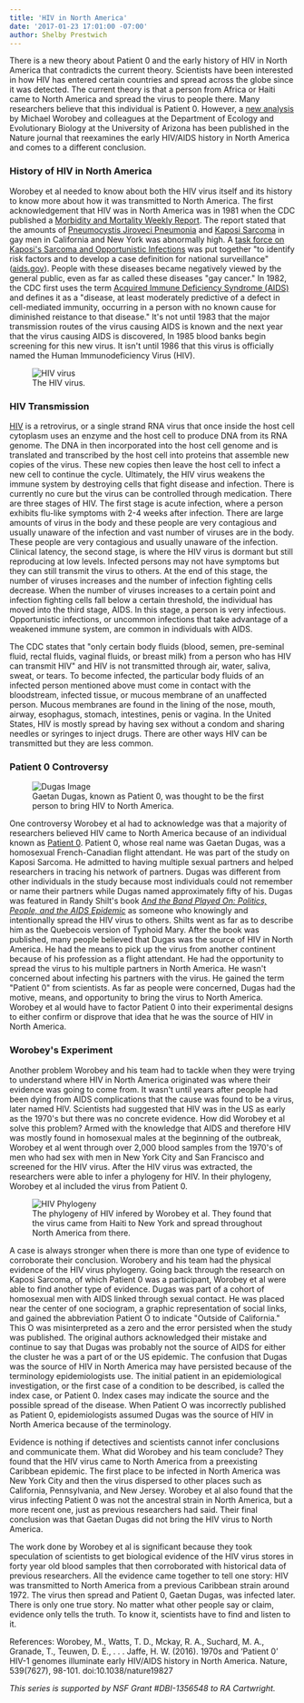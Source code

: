 ```yaml
---
title: 'HIV in North America'
date: '2017-01-23 17:01:00 -07:00'
author: Shelby Prestwich
---
```


There is a new theory about Patient 0 and the early history of HIV in North America that contradicts the current theory.  Scientists have been interested in how HIV has entered certain countries and spread across the globe since it was detected. The current theory is that a person from Africa or Haiti came to North America and spread the virus to people there. Many researchers believe that this individual is Patient 0. However, a [new analysis](http://www.nature.com/nature/journal/v539/n7627/full/nature19827.html) by Michael Worobey and colleagues at the Department of Ecology and Evolutionary Biology at the University of Arizona has been published in the Nature journal that reexamines the early HIV/AIDS history in North America and comes to a different conclusion.

### History of HIV in North America ###

Worobey et al needed to know about both the HIV virus itself and its history to know more about how it was transmitted to North America.  The first acknowledgement that HIV was in North America was in 1981 when the CDC published a [Morbidity and Mortality Weekly Report](https://www.cdc.gov/mmwr/preview/mmwrhtml/june_5.htm).  The report stated that the amounts of [Pneumocystis Jiroveci Pneumonia](https://en.wikipedia.org/wiki/Pneumocystis_pneumonia) and [Kaposi Sarcoma](https://en.wikipedia.org/wiki/Kaposi%27s_sarcoma) in gay men in California and New York was abnormally high.  A [task force on Kaposi's Sarcoma and Opportunistic Infections](https://history.nih.gov/nihinownwords/docs/curran1_02.html) was put together "to identify risk factors and to develop a case definition for national surveillance" ([aids.gov](https://www.aids.gov/hiv-aids-basics/hiv-aids-101/aids-timeline/)).  People with these diseases became negatively viewed by the general public, even as far as called these diseases "gay cancer."  In 1982, the CDC first uses the term [Acquired Immune Deficiency Syndrome (AIDS)](https://www.cdc.gov/hiv/default.html/) and defines it as a "disease, at least moderately predictive of a defect in cell-mediated immunity, occurring in a person with no known cause for diminished reistance to that disease."  It's not until 1983 that the major transmission routes of the virus causing AIDS is known and the next year that the virus causing AIDS is discovered,  In 1985 blood banks begin screening for this new virus.  It isn't until 1986 that this virus is officially named the Human Immunodeficiency Virus (HIV).

<!--more-->

<figure>
<img src="{{ site.baseurl }}/uploads/2016/HIV virus image.png" alt="HIV virus"/>
<figcaption>
The HIV virus.
</figcaption>
</figure>

### HIV Transmission ###

[HIV](https://www.cdc.gov/hiv/default.html/) is a retrovirus, or a single strand RNA virus that once inside the host cell cytoplasm uses an enzyme and the host cell to produce DNA from its RNA genome.  The DNA in then incorporated into the host cell genome and is translated and transcribed by the host cell into proteins that assemble new copies of the virus.  These new copies then leave the host cell to infect a new cell to continue the cycle.  Ultimately, the HIV virus weakens the immune system by destroying cells that fight disease and infection.  There is currently no cure but the virus can be controlled through medication.  There are three stages of HIV.  The first stage is acute infection, where a person exhibits flu-like symptoms with 2-4 weeks after infection.  There are large amounts of virus in the body and these people are very contagious and usually unaware of the infection and vast number of viruses are in the body.  These people are very contagious and usually unaware of the infection.  Clinical latency, the second stage, is where the HIV virus is dormant but still reproducing at low levels.  Infected persons may not have symptoms but they can still transmit the virus to others.  At the end of this stage, the number of viruses increases and the number of infection fighting cells decrease.  When the number of viruses increases to a certain point and infection fighting cells fall below a certain threshold, the individual has moved into the third stage, AIDS.  In this stage, a person is very infectious.  Opportunistic  infections, or uncommon infections that take advantage of a weakened immune system, are common in individuals with AIDS.

The CDC states that "only certain body fluids (blood, semen, pre-seminal fluid, rectal fluids, vaginal fluids, or breast milk) from a person who has HIV can transmit HIV" and HIV is not transmitted through air, water, saliva, sweat, or tears.  To become infected, the particular body fluids of an infected person mentioned above must come in contact with the bloodstream, infected tissue, or mucous membrane of an unaffected person.  Mucous membranes are found in the lining of the nose, mouth, airway, esophagus, stomach, intestines, penis or vagina.  In the United States, HIV is mostly spread by having sex without a condom and sharing needles or syringes to inject drugs.  There are other ways HIV can be transmitted but they are less common.

### Patient 0 Controversy ###

<figure>
<img src="{{ site.baseurl }}/uploads/2016/dugas picture.png" alt="Dugas Image"/>
<figcaption>
Gaetan Dugas, known as Patient 0, was thought to be the first person to bring HIV to North America.
</figcaption>
</figure>

One controversy Worobey et al had to acknowledge was that a majority of researchers believed HIV came to North America because of an individual known as [Patient 0](https://en.wikipedia.org/wiki/Ga%C3%ABtan_Dugas). Patient 0, whose real name was Gaetan Dugas, was a homosexual French-Canadian flight attendant.  He was part of the study on Kaposi Sarcoma.  He admitted to having multiple sexual partners and helped researchers in tracing his network of partners.  Dugas was different from other individuals in the study because most individuals could not remember or name their partners while Dugas named approximately fifty of his.  Dugas was featured in Randy Shilt's book [*And the Band Played On: Politics, People, and the AIDS Epidemic*](https://en.wikipedia.org/wiki/And_the_Band_Played_On) as someone who knowingly and intentionally spread the HIV virus to others. Shilts went as far as to describe him as the Quebecois version of Typhoid Mary.  After the book was published, many people believed that Dugas was the source of HIV in North America.  He had the means to pick up the virus from another continent because of his profession as a flight attendant.  He had the opportunity to spread the virus to his multiple partners in North America.  He wasn't concerned about infecting his partners with the virus.  He gained the term "Patient 0" from scientists.  As far as people were concerned, Dugas had the motive, means, and opportunity to bring the virus to North America.  Worobey et al would have to factor Patient 0 into their experimental designs to either confirm or disprove that idea that he was the source of HIV in North America.

### Worobey's Experiment ###

Another problem Worobey and his team had to tackle when they were trying to understand where HIV in North America originated was where their evidence was going to come from.  It wasn't until years after people had been dying from AIDS complications that the cause was found to be a virus, later named HIV.  Scientists had suggested that HIV was in the US as early as the 1970's but there was no concrete evidence.  How did Worobey et al solve this problem?  Armed with the knowledge that AIDS and therefore HIV was mostly found in homosexual males at the beginning of the outbreak, Worobey et al went through over 2,000 blood samples from the 1970's of men who had sex with men in New York City and San Francisco and screened for the HIV virus.  After the HIV virus was extracted, the researchers were able to infer a phylogeny for HIV.  In their phylogeny, Worobey et al included the virus from Patient 0.  

<figure>
<img src="{{ site.baseurl }}/uploads/2016/HIV phylogeny.png" alt="HIV Phylogeny"/>
<figcaption>
The phylogeny of HIV infered by Worobey et al.  They found that the virus came from Haiti to New York and spread throughout North America from there.
</figcaption>
</figure>

A case is always stronger when there is more than one type of evidence to corroborate their conclusion.  Worobery and his team had the physical evidence of the HIV virus phylogeny.  Going back through the research on Kaposi Sarcoma, of which Patient 0 was a participant, Worobey et al were able to find another type of evidence.  Dugas was part of a cohort of homosexual men with AIDS linked through sexual contact.  He was placed near the center of one sociogram, a graphic representation of social links, and gained the abbreviation Patient O to indicate "Outside of California."  This O was misinterpreted as a zero and the error persisted when the study was published.  The original authors acknowledged their mistake and continue to say that Dugas was probably not the source of AIDS for either the cluster he was a part of or the US epidemic.  The confusion that Dugas was the source of HIV in North America may have persisted because of the terminology epidemiologists use.  The initial patient in an epidemiological investigation, or the first case of a condition to be described, is called the index case, or Patient 0.  Index cases may indicate the source and the possible spread of the disease.  When Patient O was incorrectly published as Patient 0, epidemiologists assumed Dugas was the source of HIV in North America because of the terminology.   

Evidence is nothing if detectives and scientists cannot infer conclusions and communicate them.  What did Worobey and his team conclude?  They found that the HIV virus came to North America from a preexisting Caribbean epidemic.  The first place to be infected in North America was New York City and then the virus dispersed to other places such as California, Pennsylvania, and New Jersey.  Worobey et al also found that the virus infecting Patient 0 was not the ancestral strain in North America, but a more recent one, just as previous researchers had said.  Their final conclusion was that Gaetan Dugas did not bring the HIV virus to North America.

The work done by Worobey et al is significant because they took speculation of scientists to get biological evidence of the HIV virus stores in forty year old blood samples that then corroborated with historical data of previous researchers.  All the evidence came together to tell one story: HIV was transmitted to North America from a previous Caribbean strain around 1972.  The virus then spread and Patient 0, Gaetan Dugas, was infected later.  There is only one true story.  No matter what other people say or claim, evidence only tells the truth.  To know it, scientists have to find and listen to it.

References:
Worobey, M., Watts, T. D., Mckay, R. A., Suchard, M. A., Granade, T., Teuwen, D. E., . . . Jaffe, H. W. (2016). 1970s and ‘Patient 0’ HIV-1 genomes illuminate early HIV/AIDS history in North America. Nature, 539(7627), 98-101. doi:10.1038/nature19827

_This series is supported by NSF Grant #DBI-1356548 to RA Cartwright._
